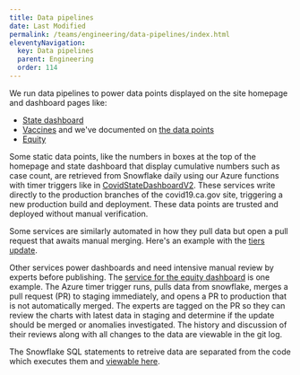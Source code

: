 ```yaml
---
title: Data pipelines
date: Last Modified 
permalink: /teams/engineering/data-pipelines/index.html
eleventyNavigation:
  key: Data pipelines
  parent: Engineering
  order: 114
---
```


We run data pipelines to power data points displayed on the site homepage and dashboard pages like:

- [State dashboard](https://covid19.ca.gov/state-dashboard/)
- [Vaccines](https://covid19.ca.gov/vaccines/) and we've documented on [the data points](https://github.com/cagov/covid19/blob/master/src/js/vaccines/DOCS.md) 
- [Equity](https://covid19.ca.gov/equity/)

Some static data points, like the numbers in boxes at the top of the homepage and state dashboard that display cumulative numbers such as case count, are retrieved from Snowflake daily using our Azure functions with timer triggers like in [CovidStateDashboardV2](https://github.com/cagov/Cron/tree/master/CovidStateDashboardV2). These services write directly to the production branches of the covid19.ca.gov site, triggering a new production build and deployment. These data points are trusted and deployed without manual verification.

Some services are similarly automated in how they pull data but open a pull request that awaits manual merging. Here's an example with the [tiers update](https://github.com/cagov/Cron/tree/master/CovidWeeklyTierUpdate).

Other services power dashboards and need intensive manual review by experts before publishing. The [service for the equity dashboard](https://github.com/cagov/Cron/tree/master/CovidEquityData) is one example. The Azure timer trigger runs, pulls data from snowflake, merges a pull request (PR) to staging immediately, and opens a PR to production that is not automatically merged. The experts are tagged on the PR so they can review the charts with latest data in staging and determine if the update should be merged or anomalies investigated. The history and discussion of their reviews along with all changes to the data are viewable in the git log.

The Snowflake SQL statements to retreive data are separated from the code which executes them and [viewable here](https://github.com/cagov/Cron/tree/master/common/SQL/CDT_COVID).
